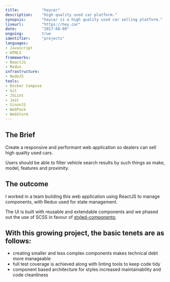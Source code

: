 ```yaml
---
title: 			"heycar"
description:	"High quality used car platform."
synopsis:		"heycar is a high quality used car selling platform."
liveurl:		"https://hey.car"
date:			"2017-08-08"
ongoing:		true
identifier:		"projects"
languages:	
- Javascript
- HTML5
frameworks:
- ReactJS
- Redux
infrastructure: 
- NodeJS
tools:
- Docker Compose
- Git
- JSLint
- Jest
- SinonJS
- WebPack
- WebStorm
---
```


## The Brief
Create a responsive and performant web application so dealers can sell high quality used cars.

Users should be able to filter vehicle search results by such things as make, model, features and proximity.

## The outcome
I worked in a team building this web application using ReactJS to manage components, with Redux used for state management.

The UI is built with reusable and extendable components and we phased out the use of SCSS in favour of [styled-components](https://www.styled-components.com/);

## With this growing project, the basic tenets are as follows:

- creating smaller and less complex components makes technical debt more manageable
- full test coverage is achieved along with linting tools to keep code tidy
- component based architecture for styles increased maintainability and code cleanliness


